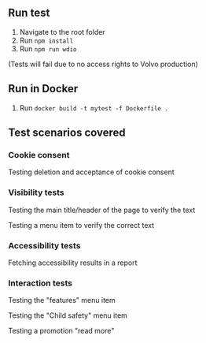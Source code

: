 ## Run test
1. Navigate to the root folder
2. Run `npm install`
3. Run  `npm run wdio`

(Tests will fail due to no access rights to Volvo production)

## Run in Docker
1. Run `docker build -t mytest -f Dockerfile .`


## Test scenarios covered

### Cookie consent
Testing deletion and acceptance of cookie consent

### Visibility tests
Testing the main title/header of the page to verify the text

Testing a menu item to verify the correct text

### Accessibility tests
Fetching accessibility results in a report

### Interaction tests
Testing the "features" menu item

Testing the "Child safety" menu item

Testing a promotion "read more"
